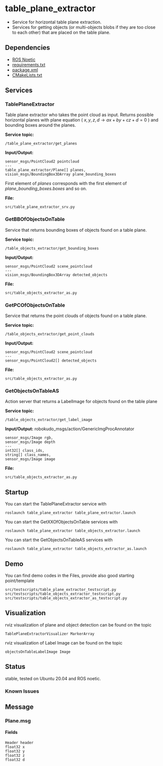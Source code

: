 # table_plane_extractor
- Service for horizontal table plane extraction.  
- Services for getting objects (or multi-objects blobs if they are too close to each other) that are placed on the table plane.

## Dependencies ##
- [ROS Noetic](http://wiki.ros.org/noetic/Installation/Ubuntu) 
- [requirements.txt](requirements.txt)
- [package.xml](package.xml)
- [CMakeLists.txt](CMakeLists.txt)

## Services

### TablePlaneExtractor
Table plane extractor who takes the point cloud as input. Returns possible horizontal planes with plane equation ( $x, y, z, d \rightarrow a x + b y + c z + d = 0$ ) and bounding boxes around the planes.

**Service topic:** 
```
/table_plane_extractor/get_planes
```
**Input/Output:** 
```
sensor_msgs/PointCloud2 pointcloud
---
table_plane_extractor/Plane[] planes, 
vision_msgs/BoundingBox3DArray plane_bounding_boxes
```
First element of *planes* corresponds with the first element of *plane_bounding_boxes.boxes* and so on.

**File:**
```
src/table_plane_extractor_srv.py
```

### GetBBOfObjectsOnTable
Service that returns bounding boxes of objects found on a table plane. 

**Service topic:** 
```
/table_objects_extractor/get_bounding_boxes
```
**Input/Output:**
```
sensor_msgs/PointCloud2 scene_pointcloud
---
vision_msgs/BoundingBox3DArray detected_objects
```
**File:**
```
src/table_objects_extractor_as.py
```

### GetPCOfObjectsOnTable
Service that returns the point clouds of objects found on a table plane. 

**Service topic:** 
```
/table_objects_extractor/get_point_clouds
```
**Input/Output:**
```
sensor_msgs/PointCloud2 scene_pointcloud
---
sensor_msgs/PointCloud2[] detected_objects
```
**File:**
```
src/table_objects_extractor_as.py
```

### GetObjectsOnTableAS
Action server that returns a LabelImage for objects found on the table plane

**Service topic:** 
```
/table_objects_extractor/get_label_image
```

**Input/Output:**
robokudo_msgs/action/GenericImgProcAnnotator

```
sensor_msgs/Image rgb, 
sensor_msgs/Image depth
---
int32[] class_ids, 
string[] class_names, 
sensor_msgs/Image image
```

**File:**
```
src/table_objects_extractor_as.py
```

## Startup

You can start the TablePlaneExtractor service with
```
roslaunch table_plane_extractor table_plane_extractor.launch
```
You can start the GetXXOfObjectsOnTable services with
```
roslaunch table_plane_extractor table_objects_extractor.launch
```
You can start the GetObjectsOnTableAS services with
```
roslaunch table_plane_extractor table_objects_extractor_as.launch
```

## Demo

You can find demo codes in the Files, provide also good starting point/template
```
src/testscripts/table_plane_extractor_testscript.py
src/testscripts/table_objects_extractor_testscript.py
src/testscripts/table_objects_extractor_as_testscript.py
```

## Visualization
rviz visualization of plane and object detection can be found on the topic
```
TablePlaneExtractorVisualizer MarkerArray
```

rviz visualization of Label Image can be found on the topic
```
objectsOnTableLabelImage Image
```

## Status
stable, tested on Ubuntu 20.04 and ROS noetic.  

### Known Issues

## Message

### Plane.msg

#### Fields
```
Header header
float32 x
float32 y
float32 z
float32 d
```

